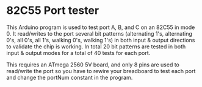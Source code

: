 # 82C55 Port tester

This Arduino program is used to test port A, B, and C on an 82C55 in mode 0.  It read/writes to the port several bit patterns (alternating 1's, alternating 0's, all 0's, all 1's, walking 0's, walking 1's) in both input & output directions to validate the chip is working.  In total 20 bit patterns are tested in both input & output modes for a total of 40 tests for each port.

This requires an ATmega 2560 5V board, and only 8 pins are used to read/write the port so you have to rewire your breadboard to test each port and change the portNum constant in the program.

